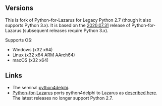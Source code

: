 ## Versions

This is fork of Python-for-Lazarus for Legacy Python 2.7 (though it also supports Python 3.x). It is based on the [2020.07.31](https://github.com/Alexey-T/Python-for-Lazarus/releases/tag/2020.07.31) release of Python-for-Lazarus (subsequent releases require Python 3.x).

Supports OS:

- Windows (x32 x64)
- Linux (x32 x64 ARM AArch64)
- macOS (x32 x64)

## Links

 - The seminal [python4delphi](https://github.com/pyscripter/python4delphi).
 - [Python-for-Lazarus](https://github.com/Alexey-T/Python-for-Lazarus) ports python4delphi to Lazarus as [described here](http://wiki.freepascal.org/Using_Python_in_Lazarus_on_Windows/Linux). The latest releases no longer support Python 2.7.
 
